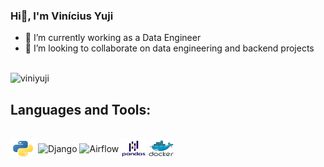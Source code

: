 ### Hi👋, I'm Vinícius Yuji
- 🔭 I’m currently working as a Data Engineer
- 🤝 I’m looking to collaborate on data engineering and backend projects

## <div>
<p><img align="center" src="https://github-readme-stats.vercel.app/api/top-langs?username=viniyuji&show_icons=true&locale=en&layout=compact" alt="viniyuji" /></p>
</div>

## Languages and Tools:
<div style="display: inline_block"><br>
    <img align="center" alt="Python" height="30" width="40" src="https://raw.githubusercontent.com/devicons/devicon/master/icons/python/python-original.svg">
    <img align="center" alt="Django" height="30" width="40" src="https://cdn.worldvectorlogo.com/logos/django.svg">
    <img align="center" alt="Airflow" height="30" width="40" src="https://www.svgrepo.com/show/353380/airflow.svg">
    <img align="center" alt="Airflow" height="30" width="40" src="https://raw.githubusercontent.com/devicons/devicon/1119b9f84c0290e0f0b38982099a2bd027a48bf1/icons/pandas/pandas-original-wordmark.svg">
    <img align="center" alt="Docker" height="30" width="40" src="https://raw.githubusercontent.com/devicons/devicon/master/icons/docker/docker-original-wordmark.svg">
</div>
